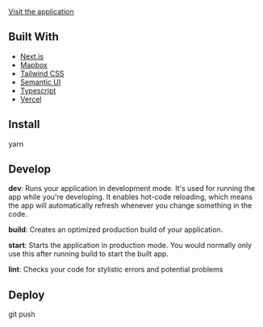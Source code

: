 [Visit the application](http://www.datalab-sandbox.org/)

## Built With

- [Next.js](https://nextjs.org/)
- [Mapbox](https://docs.mapbox.com/help/tutorials/use-mapbox-gl-js-with-react/)
- [Tailwind CSS](https://tailwindcss.com/)
- [Semantic UI](https://react.semantic-ui.com/)
- [Typescript](https://www.typescriptlang.org/)
- [Vercel](https://vercel.com/)

## Install

yarn

## Develop

**dev**: Runs your application in development mode. It's used for running the app while you're developing. It enables hot-code reloading, which means the app will automatically refresh whenever you change something in the code.

**build**: Creates an optimized production build of your application.

**start**: Starts the application in production mode. You would normally only use this after running build to start the built app.

**lint**: Checks your code for stylistic errors and potential problems

## Deploy

git push
